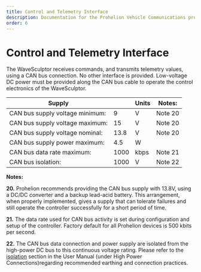 ```yaml
---
title: Control and Telemetry Interface
description: Documentation for the Prohelion Vehicle Communications protocol
order: 6
---
```


# Control and Telemetry Interface

The WaveSculptor receives commands, and transmits telemetry values, using a CAN bus connection.  No other interface is provided.  Low-voltage DC power must be provided along the CAN bus cable to operate the control electronics of the WaveSculptor.

| Supply                          |      | Units | Notes:  |
|---------------------------------|------|-------|---------|
| CAN bus supply voltage minimum: | 9    | V     | Note 20 |
| CAN bus supply voltage maximum: | 15   | V     | Note 20 |
| CAN bus supply voltage nominal: | 13.8 | V     | Note 20 |
| CAN bus supply power maximum:   | 4.5  | W     |         |
| CAN bus data rate maximum:      | 1000 | kbps  | Note 21 |
| CAN bus isolation:              | 1000 | V     | Note 22 |

__Notes:__

__20.__ Prohelion recommends providing the CAN bus supply with 13.8V, using a DC/DC converter and a backup lead-acid battery.  This arrangement, when properly implemented, gives a supply that can tolerate failures and still operate the controller successfully for a short period of time.

__21.__ The data rate used for CAN bus activity is set during configuration and setup of the controller.  Factory default for all Prohelion devices is 500 kbits per second.

__22.__ The CAN bus data connection and power supply are isolated from the high-power DC bus to this continuous voltage rating.  Please refer to the [isolation](../User_Manual/55_High_Power_Connections.md) section in the User Manual (under High Power Connections)regarding recommended earthing and connection practices.
